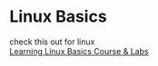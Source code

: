 # Linux Basics

check this out for linux  
[Learning Linux Basics Course & Labs](https://learn.kodekloud.com/user/courses/06a53af2-984f-48c0-ad39-abd4c87ff02e)
